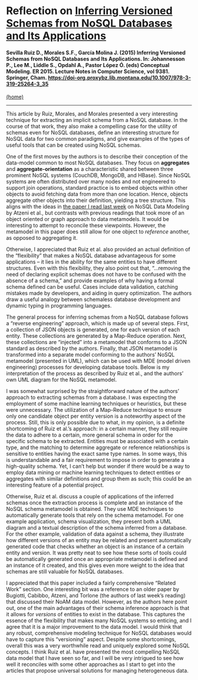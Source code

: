 # Reflection on [Inferring Versioned Schemas from NoSQL Databases and Its Applications](https://link-springer-com.proxybz.lib.montana.edu/chapter/10.1007%2F978-3-319-25264-3_35)

#### Sevilla Ruiz D., Morales S.F., García Molina J. (2015) Inferring Versioned Schemas from NoSQL Databases and Its Applications. In: Johannesson P., Lee M., Liddle S., Opdahl A., Pastor López Ó. (eds) Conceptual Modeling. ER 2015. Lecture Notes in Computer Science, vol 9381. Springer, Cham. https://doi-org.proxybz.lib.montana.edu/10.1007/978-3-319-25264-3_35

[(home)](https://beqpolk1.github.io/csci-592-spring2022/)

---

This article by Ruiz, Morales, and Morales presented a very interesting technique for extracting an implicit schema from a NoSQL database. In the course of that work, they also make a compelling case for the utility of schemas even for NoSQL databases, define an interesting structure for NoSQL data for two common paradigms, and give examples of the types of useful tools that can be created using NoSQL schemas.

One of the first moves by the authors is to describe their conception of the data-model common to most NoSQL databases. They focus on **aggregates** and **aggregate-orientation** as a characteristic shared between three prominent NoSQL systems (CouchDB, MongoDB, and HBase). Since NoSQL systems are often distributed over many nodes and not engineered to support join operations, standard practice is to embed objects within other objects to avoid fetching data from more than one location. Hence, objects aggregate other objects into their definition, yielding a tree structure. This aligns with the ideas in [the paper I read last week]( 1.3_atzeni_et_al_data_model_nosql.md) on NoSQL Data Modeling by Atzeni et al., but contrasts with previous readings that took more of an object oriented or graph approach to data metamodels. It would be interesting to attempt to reconcile these viewpoints. However, the metamodel in this paper does still allow for one object to *reference* another, as opposed to aggregating it.

Otherwise, I appreciated that Ruiz et al. also provided an actual definition of the “flexibility” that makes a NoSQL database advantageous for some applications – it lies in the ability for the same entities to have different structures. Even with this flexibility, they also point out that, “…removing the need of declaring explicit schemas does not have to be confused with the absence of a schema,” and provide examples of why having a formal schema defined can be useful. Cases include data validation, catching mistakes made by developers, and aiding in query optimization. The authors draw a useful analogy between schemaless database development and dynamic typing in programming languages.

The general process for inferring schemas from a NoSQL database follows a “reverse engineering” approach, which is made up of several steps. First, a collection of JSON objects is generated, one for each version of each entity. These collections are generated by a Map-Reduce operation. Next, these collections are “injected” into a metamodel that conforms to a JSON standard as described by the authors. Finally, that JSON metamodel is transformed into a separate model conforming to the authors’ NoSQL metamodel (presented in UML), which can be used with MDE (model driven engineering) processes for developing database tools. Below is my interpretation of the process as described by Ruiz et al., and the authors’ own UML diagram for the NoSQL metamodel.

I was somewhat surprised by the straightforward nature of the authors’ approach to extracting schemas from a database. I was expecting the employment of some machine learning techniques or heuristics, but these were unnecessary. The utilization of a Map-Reduce technique to ensure only one candidate object per entity version is a noteworthy aspect of the process. Still, this is only possible due to what, in my opinion, is a definite shortcoming of Ruiz et al.’s approach: in a certain manner, they still require the data to adhere to a certain, more general schema in order for the specific schema to be extracted. Entities must be associated with a certain type, and the matching to determine aggregate or reference relationships is sensitive to entities having the exact same type names. In some ways, this is understandable and a fair requirement to impose in order to generate a high-quality schema. Yet, I can’t help but wonder if there would be a way to employ data mining or machine learning techniques to detect entities or aggregates with similar definitions and group them as such; this could be an interesting feature of a potential project.

Otherwise, Ruiz et al. discuss a couple of applications of the inferred schemas once the extraction process is complete and an instance of the NoSQL schema metamodel is obtained. They use MDE techniques to automatically generate tools that rely on the schema metamodel. For one example application, schema visualization, they present both a UML diagram and a textual description of the schema inferred from a database. For the other example, validation of data against a schema, they illustrate how different versions of an entity may be related and present automatically generated code that checks whether an object is an instance of a certain entity and version. It was pretty neat to see how these sorts of tools could be automatically generated once an appropriate metamodel is defined and an instance of it created, and this gives even more weight to the idea that schemas are still valuable for NoSQL databases.

I appreciated that this paper included a fairly comprehensive “Related Work” section. One interesting bit was a reference to an older paper by Bugiotti, Cabibbo, Atzeni, and Torlone (the authors of last week’s reading) that discussed their NoAM data model. However, as the authors here point out, one of the main advantages of their schema inference approach is that it allows for *versions* of entities to exist in the database. This captures the essence of the flexibility that makes many NoSQL systems so enticing, and I agree that it is a major improvement to the data model. I would think that any robust, comprehensive modeling technique for NoSQL databases would have to capture this “versioning” aspect. Despite some shortcomings, overall this was a very worthwhile read and uniquely explored some NoSQL concepts. I think Ruiz et al. have presented the most compelling NoSQL data model that I have seen so far, and I will be very intrigued to see how well it reconciles with some other approaches as I start to get into the articles that propose universal solutions for managing heterogeneous data.
